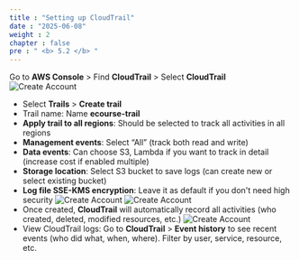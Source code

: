 ```yaml
---
title : "Setting up CloudTrail"
date : "2025-06-08"
weight : 2
chapter : false
pre : " <b> 5.2 </b> "
---
```


Go to **AWS Console** > Find **CloudTrail** > Select **CloudTrail**
![Create Account](/NestJS-AWS-workshop/images/4/CT.png)
- Select **Trails** > **Create trail**
- Trail name: Name **ecourse-trail**
- **Apply trail to all regions**: Should be selected to track all activities in all regions
- **Management events**: Select “All” (track both read and write)
- **Data events**: Can choose S3, Lambda if you want to track in detail (increase cost if enabled multiple)
- **Storage location**: Select S3 bucket to save logs (can create new or select existing bucket)
- **Log file SSE-KMS encryption**: Leave it as default if you don't need high security
![Create Account](/NestJS-AWS-workshop/images/4/CT1.PNG)
![Create Account](/NestJS-AWS-workshop/images/4/CT2.PNG)
- Once created, **CloudTrail** will automatically record all activities (who created, deleted, modified resources, etc.)
![Create Account](/NestJS-AWS-workshop/images/4/CT3.png)
- View CloudTrail logs: Go to **CloudTrail** > **Event history** to see recent events (who did what, when, where). Filter by user, service, resource, etc.
